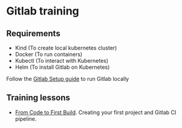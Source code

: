 # Gitlab training

## Requirements

- Kind (To create local kubernetes cluster)
- Docker (To run containers)
- Kubectl (To interact with Kubernetes)
- Helm (To install Gitlab on Kubernetes)

Follow the [Gitlab Setup guide](./gitlab_lab_setup.md) to run Gitlab locally

## Training lessons

- [From Code to First Build](./01-first-projet-ci/README.md). Creating your first project and Gitlab CI pipeline.

